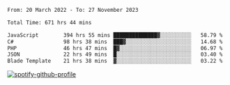 <!--START_SECTION:waka-->

```txt
From: 20 March 2022 - To: 27 November 2023

Total Time: 671 hrs 44 mins

JavaScript        394 hrs 55 mins ██████████████▓░░░░░░░░░░   58.79 %
C#                98 hrs 38 mins  ███▓░░░░░░░░░░░░░░░░░░░░░   14.68 %
PHP               46 hrs 47 mins  █▓░░░░░░░░░░░░░░░░░░░░░░░   06.97 %
JSON              22 hrs 49 mins  █░░░░░░░░░░░░░░░░░░░░░░░░   03.40 %
Blade Template    21 hrs 38 mins  ▓░░░░░░░░░░░░░░░░░░░░░░░░   03.22 %
```

<!--END_SECTION:waka-->
[![spotify-github-profile](https://spotify-github-profile.vercel.app/api/view?uid=c00zprrvy9xiloa9qnco3hmng&cover_image=true&theme=novatorem&show_offline=false&background_color=121212&bar_color=53b14f&bar_color_cover=false)](https://spotify-github-profile.vercel.app/api/view?uid=c00zprrvy9xiloa9qnco3hmng&redirect=true)



